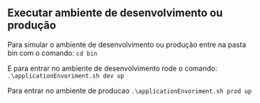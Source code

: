 
## Executar ambiente de desenvolvimento ou produção

Para simular o ambiente de desenvolvimento ou produção entre na pasta bin com o comando:
`cd bin`

E para entrar no ambiente de desenvolvimento rode o comando:
`.\applicationEnvoriment.sh dev up`

Para entrar no ambiente de producao
`.\applicationEnvoriment.sh prod up`